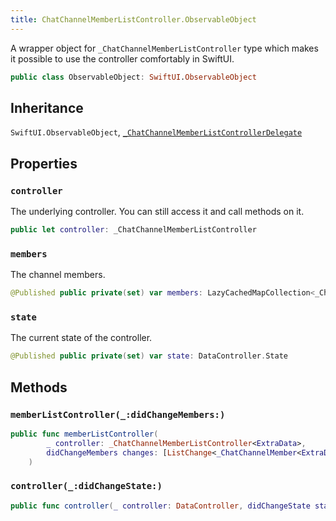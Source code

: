 ```yaml
---
title: ChatChannelMemberListController.ObservableObject
---
```


A wrapper object for `_ChatChannelMemberListController` type which makes it possible to use the controller
comfortably in SwiftUI.

``` swift
public class ObservableObject: SwiftUI.ObservableObject 
```

## Inheritance

`SwiftUI.ObservableObject`, [`_ChatChannelMemberListControllerDelegate`](chat-channel-member-list-controller-delegate.md)

## Properties

### `controller`

The underlying controller. You can still access it and call methods on it.

``` swift
public let controller: _ChatChannelMemberListController
```

### `members`

The channel members.

``` swift
@Published public private(set) var members: LazyCachedMapCollection<_ChatChannelMember<ExtraData.User>> = []
```

### `state`

The current state of the controller.

``` swift
@Published public private(set) var state: DataController.State
```

## Methods

### `memberListController(_:didChangeMembers:)`

``` swift
public func memberListController(
        _ controller: _ChatChannelMemberListController<ExtraData>,
        didChangeMembers changes: [ListChange<_ChatChannelMember<ExtraData.User>>]
    ) 
```

### `controller(_:didChangeState:)`

``` swift
public func controller(_ controller: DataController, didChangeState state: DataController.State) 
```

